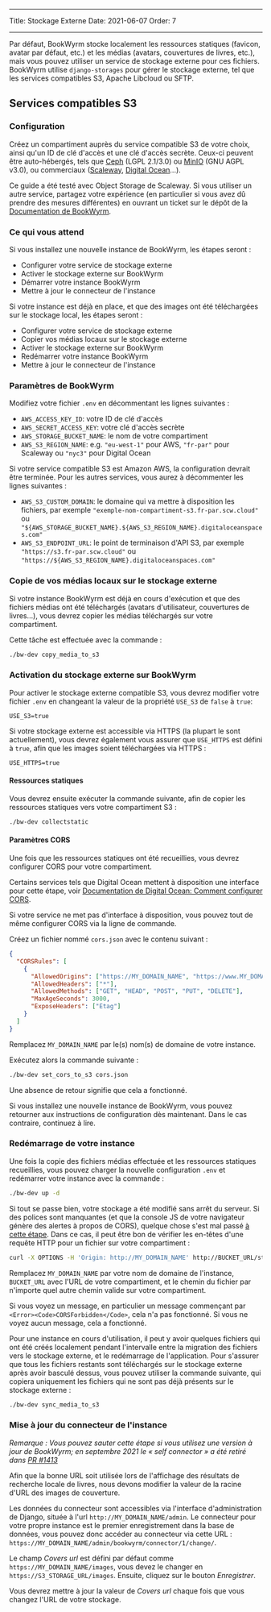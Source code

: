- - -
Title: Stockage Externe Date: 2021-06-07 Order: 7
- - -

Par défaut, BookWyrm stocke localement les ressources statiques (favicon, avatar par défaut, etc.) et les médias (avatars, couvertures de livres, etc.), mais vous pouvez utiliser un service de stockage externe pour ces fichiers. BookWyrm utilise `django-storages` pour gérer le stockage externe, tel que les services compatibles S3, Apache Libcloud ou SFTP.

## Services compatibles S3

### Configuration

Créez un compartiment auprès du service compatible S3 de votre choix, ainsi qu'un ID de clé d'accès et une clé d'accès secrète. Ceux-ci peuvent être auto-hébergés, tels que [Ceph](https://ceph.io/en/) (LGPL 2.1/3.0) ou [MinIO](https://min.io/) (GNU AGPL v3.0), ou commerciaux ([Scaleway](https://www.scaleway.com/en/docs/object-storage-feature/), [Digital Ocean](https://www.digitalocean.com/community/tutorials/how-to-create-a-digitalocean-space-and-api-key)...).

Ce guide a été testé avec Object Storage de Scaleway. Si vous utiliser un autre service, partagez votre expérience (en particulier si vous avez dû prendre des mesures différentes) en ouvrant un ticket sur le dépôt de la [Documentation de BookWyrm](https://github.com/bookwyrm-social/documentation).

### Ce qui vous attend

Si vous installez une nouvelle instance de BookWyrm, les étapes seront :

- Configurer votre service de stockage externe
- Activer le stockage externe sur BookWyrm
- Démarrer votre instance BookWyrm
- Mettre à jour le connecteur de l'instance

Si votre instance est déjà en place, et que des images ont été téléchargées sur le stockage local, les étapes seront :

- Configurer votre service de stockage externe
- Copier vos médias locaux sur le stockage externe
- Activer le stockage externe sur BookWyrm
- Redémarrer votre instance BookWyrm
- Mettre à jour le connecteur de l'instance

### Paramètres de BookWyrm

Modifiez votre fichier `.env` en décommentant les lignes suivantes :

- `AWS_ACCESS_KEY_ID`: votre ID de clé d'accès
- `AWS_SECRET_ACCESS_KEY`: votre clé d'accès secrète
- `AWS_STORAGE_BUCKET_NAME`: le nom de votre compartiment
- `AWS_S3_REGION_NAME`: e.g. `"eu-west-1"` pour AWS, `"fr-par"` pour Scaleway ou `"nyc3"` pour Digital Ocean

Si votre service compatible S3 est Amazon AWS, la configuration devrait être terminée. Pour les autres services, vous aurez à décommenter les lignes suivantes :

- `AWS_S3_CUSTOM_DOMAIN`: le domaine qui va mettre à disposition les fichiers, par exemple `"exemple-nom-compartiment-s3.fr-par.scw.cloud"` ou `"${AWS_STORAGE_BUCKET_NAME}.${AWS_S3_REGION_NAME}.digitaloceanspaces.com"`
- `AWS_S3_ENDPOINT_URL`: le point de terminaison d'API S3, par exemple `"https://s3.fr-par.scw.cloud"` ou `"https://${AWS_S3_REGION_NAME}.digitaloceanspaces.com"`

### Copie de vos médias locaux sur le stockage externe

Si votre instance BookWyrm est déjà en cours d'exécution et que des fichiers médias ont été téléchargés (avatars d'utilisateur, couvertures de livres…), vous devrez copier les médias téléchargés sur votre compartiment.

Cette tâche est effectuée avec la commande :

```bash
./bw-dev copy_media_to_s3
```

### Activation du stockage externe sur BookWyrm

Pour activer le stockage externe compatible S3, vous devrez modifier votre fichier `.env` en changeant la valeur de la propriété `USE_S3` de `false` à `true`:

```
USE_S3=true
```

Si votre stockage externe est accessible via HTTPS (la plupart le sont actuellement), vous devrez également vous assurer que `USE_HTTPS` est défini à `true`, afin que les images soient téléchargées via HTTPS :

```
USE_HTTPS=true
```

#### Ressources statiques

Vous devrez ensuite exécuter la commande suivante, afin de copier les ressources statiques vers votre compartiment S3 :

```bash
./bw-dev collectstatic
```

#### Paramètres CORS

Une fois que les ressources statiques ont été recueillies, vous devrez configurer CORS pour votre compartiment.

Certains services tels que Digital Ocean mettent à disposition une interface pour cette étape, voir [Documentation de Digital Ocean: Comment configurer CORS](https://docs.digitalocean.com/products/spaces/how-to/configure-cors/).

Si votre service ne met pas d'interface à disposition, vous pouvez tout de même configurer CORS via la ligne de commande.

Créez un fichier nommé `cors.json` avec le contenu suivant :

```json
{
  "CORSRules": [
    {
      "AllowedOrigins": ["https://MY_DOMAIN_NAME", "https://www.MY_DOMAIN_NAME"],
      "AllowedHeaders": ["*"],
      "AllowedMethods": ["GET", "HEAD", "POST", "PUT", "DELETE"],
      "MaxAgeSeconds": 3000,
      "ExposeHeaders": ["Etag"]
    }
  ]
}
```

Remplacez `MY_DOMAIN_NAME` par le(s) nom(s) de domaine de votre instance.

Exécutez alors la commande suivante :

```bash
./bw-dev set_cors_to_s3 cors.json
```

Une absence de retour signifie que cela a fonctionné.

Si vous installez une nouvelle instance de BookWyrm, vous pouvez retourner aux instructions de configuration dès maintenant. Dans le cas contraire, continuez à lire.

### Redémarrage de votre instance

Une fois la copie des fichiers médias effectuée et les ressources statiques recueillies, vous pouvez charger la nouvelle configuration `.env` et redémarrer votre instance avec la commande :

```bash
./bw-dev up -d
```

Si tout se passe bien, votre stockage a été modifié sans arrêt du serveur. Si des polices sont manquantes (et que la console JS de votre navigateur génère des alertes à propos de CORS), quelque chose s'est mal passé [à cette étape](#cors-settings). Dans ce cas, il peut être bon de vérifier les en-têtes d'une requête HTTP pour un fichier sur votre compartiment :

```bash
curl -X OPTIONS -H 'Origin: http://MY_DOMAIN_NAME' http://BUCKET_URL/static/images/logo-small.png -H "Access-Control-Request-Method: GET"
```

Remplacez `MY_DOMAIN_NAME` par votre nom de domaine de l'instance, `BUCKET_URL` avec l'URL de votre compartiment, et le chemin du fichier par n'importe quel autre chemin valide sur votre compartiment.

Si vous voyez un message, en particulier un message commençant par `<Error><Code>CORSForbidden</Code>`, cela n'a pas fonctionné. Si vous ne voyez aucun message, cela a fonctionné.

Pour une instance en cours d'utilisation, il peut y avoir quelques fichiers qui ont été créés localement pendant l'intervalle entre la migration des fichiers vers le stockage externe, et le redémarrage de l'application. Pour s'assurer que tous les fichiers restants sont téléchargés sur le stockage externe après avoir basculé dessus, vous pouvez utiliser la commande suivante, qui copiera uniquement les fichiers qui ne sont pas déjà présents sur le stockage externe :

```bash
./bw-dev sync_media_to_s3
```

### Mise à jour du connecteur de l'instance

*Remarque : Vous pouvez sauter cette étape si vous utilisez une version à jour de BookWyrm; en septembre 2021 le « self connector » a été retiré dans [PR #1413](https://github.com/bookwyrm-social/bookwyrm/pull/1413)*

Afin que la bonne URL soit utilisée lors de l'affichage des résultats de recherche locale de livres, nous devons modifier la valeur de la racine d'URL des images de couverture.

Les données du connecteur sont accessibles via l'interface d'administration de Django, située à l'url `http://MY_DOMAIN_NAME/admin`. Le connecteur pour votre propre instance est le premier enregistrement dans la base de données, vous pouvez donc accéder au connecteur via cette URL : `https://MY_DOMAIN_NAME/admin/bookwyrm/connector/1/change/`.

Le champ _Covers url_ est défini par défaut comme `https://MY_DOMAIN_NAME/images`, vous devez le changer en `https://S3_STORAGE_URL/images`. Ensuite, cliquez sur le bouton _Enregistrer_.

Vous devrez mettre à jour la valeur de _Covers url_ chaque fois que vous changez l'URL de votre stockage.

